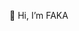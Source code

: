 👋 Hi, I’m FAKA





<!---
IFAKA/IFAKA is a ✨ special ✨ repository because its `README.md` (this file) appears on your GitHub profile.
You can click the Preview link to take a look at your changes.
--->

